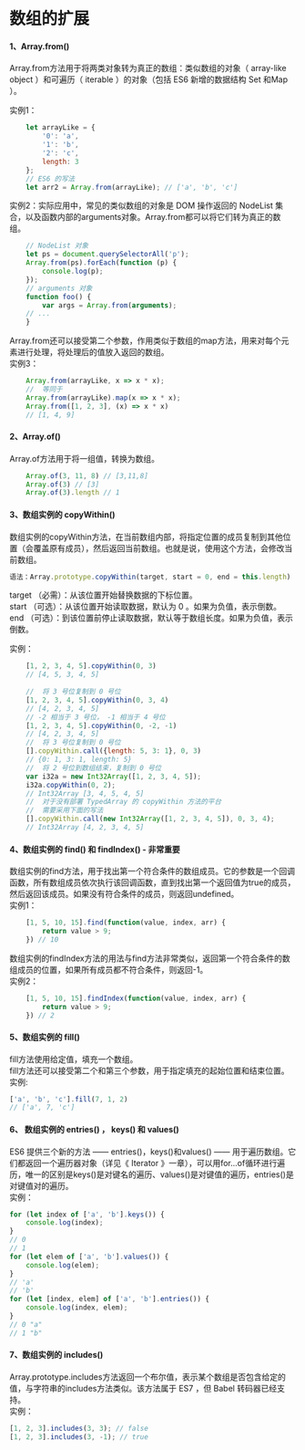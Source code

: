 # 数组的扩展

#### 1、Array.from()            
Array.from方法用于将两类对象转为真正的数组：类似数组的对象（ array-like object ）和可遍历（ iterable ）的对象（包括 ES6 新增的数据结构 Set 和Map ）。

实例1：            
```javascript
    let arrayLike = {
        '0': 'a',
        '1': 'b',
        '2': 'c',
        length: 3
    };
    // ES6 的写法
    let arr2 = Array.from(arrayLike); // ['a', 'b', 'c']
```                 

实例2：实际应用中，常见的类似数组的对象是 DOM 操作返回的 NodeList 集合，以及函数内部的arguments对象。Array.from都可以将它们转为真正的数组。
```javascript
    // NodeList 对象
    let ps = document.querySelectorAll('p');
    Array.from(ps).forEach(function (p) {
        console.log(p);
    });
    // arguments 对象
    function foo() {
        var args = Array.from(arguments);
    // ...
    }
```

Array.from还可以接受第二个参数，作用类似于数组的map方法，用来对每个元素进行处理，将处理后的值放入返回的数组。               
实例3：            
```javascript
    Array.from(arrayLike, x => x * x);
    //  等同于
    Array.from(arrayLike).map(x => x * x);
    Array.from([1, 2, 3], (x) => x * x)
    // [1, 4, 9]
```

#### 2、Array.of()          
Array.of方法用于将一组值，转换为数组。             
```javascript
    Array.of(3, 11, 8) // [3,11,8]
    Array.of(3) // [3]
    Array.of(3).length // 1
```  

#### 3、数组实例的 copyWithin()          
数组实例的copyWithin方法，在当前数组内部，将指定位置的成员复制到其他位置（会覆盖原有成员），然后返回当前数组。也就是说，使用这个方法，会修改当前数组。                
```javascript
语法：Array.prototype.copyWithin(target, start = 0, end = this.length)             
```                     
target （必需）：从该位置开始替换数据的下标位置。             
start （可选）：从该位置开始读取数据，默认为 0 。如果为负值，表示倒数。        
end （可选）：到该位置前停止读取数据，默认等于数组长度。如果为负值，表示倒数。           

实例：         
```javascript
    [1, 2, 3, 4, 5].copyWithin(0, 3)
    // [4, 5, 3, 4, 5]
    
    //  将 3 号位复制到 0 号位
    [1, 2, 3, 4, 5].copyWithin(0, 3, 4)
    // [4, 2, 3, 4, 5]
    // -2 相当于 3 号位， -1 相当于 4 号位
    [1, 2, 3, 4, 5].copyWithin(0, -2, -1)
    // [4, 2, 3, 4, 5]
    //  将 3 号位复制到 0 号位
    [].copyWithin.call({length: 5, 3: 1}, 0, 3)
    // {0: 1, 3: 1, length: 5}
    //  将 2 号位到数组结束，复制到 0 号位
    var i32a = new Int32Array([1, 2, 3, 4, 5]);
    i32a.copyWithin(0, 2);
    // Int32Array [3, 4, 5, 4, 5]
    //  对于没有部署 TypedArray 的 copyWithin 方法的平台
    //  需要采用下面的写法
    [].copyWithin.call(new Int32Array([1, 2, 3, 4, 5]), 0, 3, 4);
    // Int32Array [4, 2, 3, 4, 5]
```

#### 4、数组实例的 find() 和 findIndex()   -  非常重要            
数组实例的find方法，用于找出第一个符合条件的数组成员。它的参数是一个回调函数，所有数组成员依次执行该回调函数，直到找出第一个返回值为true的成员，然后返回该成员。如果没有符合条件的成员，则返回undefined。               
实例1：                
```javascript
    [1, 5, 10, 15].find(function(value, index, arr) {
        return value > 9;
    }) // 10
```
数组实例的findIndex方法的用法与find方法非常类似，返回第一个符合条件的数组成员的位置，如果所有成员都不符合条件，则返回-1。            
实例2：            
```javascript
    [1, 5, 10, 15].findIndex(function(value, index, arr) {
        return value > 9;
    }) // 2
```

#### 5、数组实例的 fill()            
fill方法使用给定值，填充一个数组。             
fill方法还可以接受第二个和第三个参数，用于指定填充的起始位置和结束位置。              
实例:         
```javascript
['a', 'b', 'c'].fill(7, 1, 2)
// ['a', 7, 'c']
```

#### 6、 数组实例的 entries() ， keys() 和 values()
ES6 提供三个新的方法 —— entries()，keys()和values() —— 用于遍历数组。它们都返回一个遍历器对象（详见《 Iterator 》一章），可以用for...of循环进行遍历，唯一的区别是keys()是对键名的遍历、values()是对键值的遍历，entries()是对键值对的遍历。             
实例：             
```javascript
for (let index of ['a', 'b'].keys()) {
    console.log(index);
}
// 0
// 1
for (let elem of ['a', 'b'].values()) {
    console.log(elem);
}
// 'a'
// 'b'
for (let [index, elem] of ['a', 'b'].entries()) {
    console.log(index, elem);
}
// 0 "a"
// 1 "b"
```

#### 7、数组实例的 includes()                
Array.prototype.includes方法返回一个布尔值，表示某个数组是否包含给定的值，与字符串的includes方法类似。该方法属于 ES7 ，但 Babel 转码器已经支持。          
实例：         
```javascript
[1, 2, 3].includes(3, 3); // false
[1, 2, 3].includes(3, -1); // true
```
